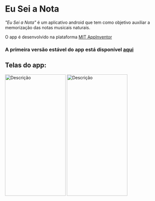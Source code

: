 # Eu Sei a Nota

_"Eu Sei a Nota"_ é um aplicativo android que tem como objetivo auxiliar a memorização das notas musicais naturais.

O app é desenvolvido na plataforma [MIT AppInventor](https://appinventor.mit.edu/)

### A primeira versão estável do app está disponível [aqui](https://github.com/victorluansilva/vls-eu-sei-a-nota/releases/tag/v1.0.0)

## Telas do app:
 
<div style="display:inline;">
  <img src="https://github.com/user-attachments/assets/9fa60d45-90a4-4306-932a-15d2ed5d5610" alt="Descrição" width="200" height="400">
  <img src="https://github.com/user-attachments/assets/2681c9b5-7b6e-42ec-8443-1a77c13aaf41" alt="Descrição" width="200" height="400">
</div>
